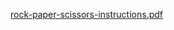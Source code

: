 [rock-paper-scissors-instructions.pdf](https://github.com/user-attachments/files/20458350/rock-paper-scissors-instructions.pdf)
